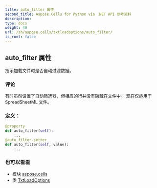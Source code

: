 ```yaml
---
title: auto_filter 属性
second_title: Aspose.Cells for Python via .NET API 参考资料
description:
type: docs
weight: 40
url: /zh/aspose.cells/txtloadoptions/auto_filter/
is_root: false
---
```

## auto_filter 属性

指示加载文件时是否自动过滤数据。

### 评论

有时虽然设置了自动筛选器，但相应的行并没有隐藏在文件中。
现在仅适用于 SpreadSheetML 文件。
### 定义：
```python
@property
def auto_filter(self):
    ...
@auto_filter.setter
def auto_filter(self, value):
    ...
```

### 也可以看看
* 模块 [aspose.cells](../../)
* 类 [TxtLoadOptions](/cells/python-net/zh/aspose.cells/txtloadoptions)
